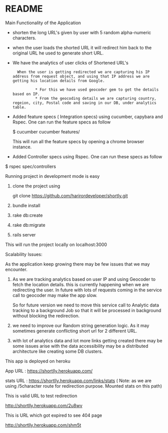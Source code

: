 # README

Main Functionality of the Application

* shorten the long URL's given by user with 5 random alpha-numeric characters.

* when the user loads the shorted URL it will redirect him back to the original URL he used to generate short URL.

* We have the analytics of user clicks of Shortened URL's

		When the user is getting redirected we are capturing his IP address from request object, and using that IP address we are getting his location details from Google.

				* For this we have used geocoder gem to get the details based on IP.
				* From the geocoding details we are capturing country, regeion, city, Postal code and saving in our DB, under analytics table.

* Added feature specs ( Integration specs) using cucumber, capybara and Rspec.
	One can run the feature specs as follow

	$ cucumber cucumber features/

	This will run all the feature specs by opening a chrome browser instance.


*  Added Controller specs using Rspec.
  One can run these specs as follow

  $ rspec spec/controllers


Running project in development mode is easy

1. clone the project using

	git clone https://github.com/harirordeveloper/shortly.git

2. bundle install

3. rake db:create

4. rake db:migrate

5. rails server

This will run the project locally on localhost:3000



Scalability Issues:

As the application keep growing there may be few issues that we may encounter.

1. As we are tracking analytics based on user IP and using Geocoder to fetch the location details.
this is currently happening when we are redirecting the user. In future with lots of requests coming in the service call to geocoder may make the app slow.

   So for future version we need to move this service call to Analytic data tracking to a background Job so that it will be processed in background without blocking the redirection.

2. we need to improve our Random string generation logic. As it may sometimes generate conflicting short url for 2 different URL.

3. with lot of analytics data and lot more links getting created there may be some issues arise with the data accessibility may be a distributed architecture like creating some DB clusters.

This app is deployed on heroku

App URL : https://shortlly.herokuapp.com/

stats URL : https://shortlly.herokuapp.com/links/stats ( Note: as we are using /5character route for redirection purpose. Mounted stats on this path)


This is valid URL to test redirection

http://shortlly.herokuapp.com/2u8wv

This is URL which got expired to see 404 page

http://shortlly.herokuapp.com/shm5t
